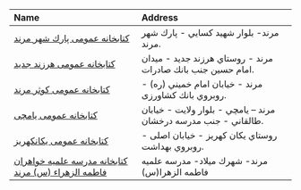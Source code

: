 | Name                                                           | Address                                                          |
|:---------------------------------------------------------------|:-----------------------------------------------------------------|
| [كتابخانه عمومی پارك شهر مرند](http://tabrizpl.ir)             | مرند- بلوار شهيد كسايي - پارك شهر مرند.                          |
| [كتابخانه عمومی هرزند جديد](http://tabrizpl.ir)                | مرند - روستاي هرزند جديد - ميدان امام حسين جنب بانك صادرات.      |
| [كتابخانه عمومی كوثر مرند](http://.tabrizpl.ir)                | مرند -  خيابان امام خميني (ره) - روبروي بانك كشاورزى.            |
| [كتابخانه عمومی يامچى](http://tabrizpl.ir)                     | مرند –  يامچي - بلوار ولايت - خيابان طالقاني - جنب مدرسه درخشان. |
| [كتابخانه عمومی یكانكهریز](http://)                            | روستاي يكان كهريز - خیابان اصلی - روبروي بهداشت.                 |
| [کتابخانه مدرسه علمیه خواهران فاطمه الزهراء (س) مرند](http://) | مرند- شهرك میلاد- مدرسه علمیه فاطمه الزهرا(س)                    |